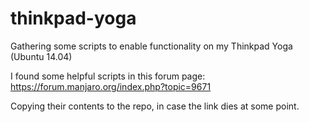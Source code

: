 thinkpad-yoga
=============

Gathering some scripts to enable functionality on my Thinkpad Yoga (Ubuntu 14.04)


I found some helpful scripts in this forum page:
https://forum.manjaro.org/index.php?topic=9671

Copying their contents to the repo, in case the link dies at some point.
